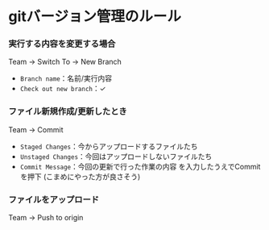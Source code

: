 # gitバージョン管理のルール
### 実行する内容を変更する場合
 Team → Switch To → New Branch 
 - `Branch name`：名前/実行内容
 - `Check out new branch`：✓

### ファイル新規作成/更新したとき 
 Team → Commit 
 - `Staged Changes`：今からアップロードするファイルたち
 - `Unstaged Changes`：今回はアップロードしないファイルたち
 - `Commit Message`：今回の更新で行った作業の内容
を入力したうえでCommitを押下
(こまめにやった方が良さそう)

### ファイルをアップロード
  Team → Push to origin
  

